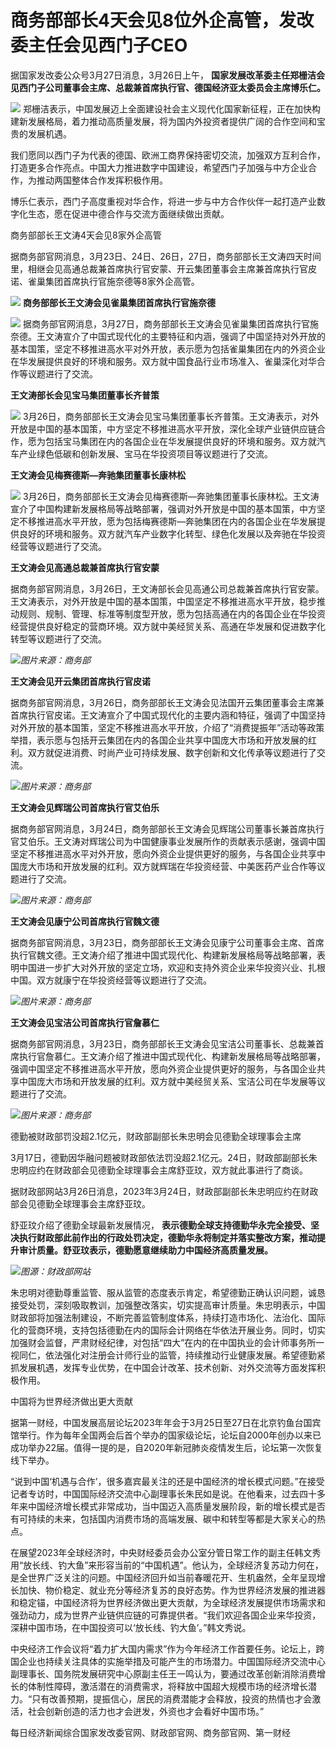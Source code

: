# 商务部部长4天会见8位外企高管，发改委主任会见西门子CEO

据国家发改委公众号3月27日消息，3月26日上午，
**国家发展改革委主任郑栅洁会见西门子公司董事会主席、总裁兼首席执行官、德国经济亚太委员会主席博乐仁。**

![](https://inews.gtimg.com/news_bt/Onv2sfeKmwYKprh4AYAdehgeAqFkfGxoi0feiIcduOBNgAA/1000)
郑栅洁表示，中国发展迈上全面建设社会主义现代化国家新征程，正在加快构建新发展格局，着力推动高质量发展，将为国内外投资者提供广阔的合作空间和宝贵的发展机遇。

我们愿同以西门子为代表的德国、欧洲工商界保持密切交流，加强双方互利合作，打造更多合作亮点。中国大力推进数字中国建设，希望西门子加强与中方企业合作，为推动两国整体合作发挥积极作用。

博乐仁表示，西门子高度重视对华合作，将进一步与中方合作伙伴一起打造产业数字化生态，愿在促进中德合作与交流方面继续做出贡献。

商务部部长王文涛4天会见8家外企高管

据商务部官网消息，3月23日、24日、26日，27日，商务部部长王文涛四天时间里，相继会见高通总裁兼首席执行官安蒙、开云集团董事会主席兼首席执行官皮诺、雀巢集团首席执行官施奈德等8家外企高管。

![](https://inews.gtimg.com/news_bt/O91v-8uk-ztD8MuS48GPb6l5cEkFteSQmSQ8S4s2ji_bMAA/1000)
**商务部部长王文涛会见雀巢集团首席执行官施奈德**

![](https://inews.gtimg.com/news_bt/OJaBm84RRvlAdK1gO6jL5YgG6jAZ5CwRWBVvvJC6k0dOYAA/1000)
据商务部官网消息，3月27日，商务部部长王文涛会见雀巢集团首席执行官施奈德。王文涛宣介了中国式现代化的主要特征和内涵，强调了中国坚持对外开放的基本国策，坚定不移推进高水平对外开放，表示愿为包括雀巢集团在内的外资企业在华发展提供良好的环境和服务。双方就中国食品行业市场准入、雀巢深化对华合作等议题进行了交流。

**王文涛部长会见宝马集团董事长齐普策**

![](https://inews.gtimg.com/news_bt/OC2JqizumwKwfewnJx28fCr7cyQ9To4fe2ZE8KbXT3CZgAA/1000)
3月26日，商务部部长王文涛会见宝马集团董事长齐普策。王文涛表示，对外开放是中国的基本国策，中方坚定不移推进高水平开放，深化全球产业链供应链合作，愿为包括宝马集团在内的各国企业在华发展提供良好的环境和服务。双方就汽车产业绿色低碳和创新发展、宝马在华投资项目等议题进行了交流。

**王文涛会见梅赛德斯—奔驰集团董事长康林松**

![](https://inews.gtimg.com/news_bt/OQHYehw9Y-yriWkDCenngI45Igwk7m5wAOuNWGShwu1z0AA/1000)
3月26日，商务部部长王文涛会见梅赛德斯—奔驰集团董事长康林松。王文涛宣介了中国构建新发展格局等战略部署，强调对外开放是中国的基本国策，中方坚定不移推进高水平开放，愿为包括梅赛德斯—奔驰集团在内的各国企业在华发展提供良好的环境和服务。双方就汽车产业数字化转型、绿色化发展以及奔驰在华投资经营等议题进行了交流。

**王文涛会见高通总裁兼首席执行官安蒙**

据商务部官网消息，3月26日，王文涛部长会见高通公司总裁兼首席执行官安蒙。王文涛表示，对外开放是中国的基本国策，中国坚定不移推进高水平开放，稳步推动规则、规制、管理、标准等制度型开放，愿为包括高通在内的各国企业在华投资经营提供良好稳定的营商环境。双方就中美经贸关系、高通在华发展和促进数字化转型等议题进行了交流。

![](https://inews.gtimg.com/news_bt/OaValjvAbPCR1npAbvcNYQY3kpLlHwg3BDQ0Kcj3IU1fAAA/1000)_图片来源：商务部_

**王文涛会见开云集团首席执行官皮诺**

据商务部官网消息，3月26日，商务部部长王文涛会见法国开云集团董事会主席兼首席执行官皮诺。王文涛宣介了中国式现代化的主要内涵和特征，强调了中国坚持对外开放的基本国策，坚定不移推进高水平开放，介绍了“消费提振年”活动等政策举措，表示愿与包括开云集团在内的各国企业共享中国庞大市场和开放发展的红利。双方就促进消费、时尚产业可持续发展、数字创新和文化传承等议题进行了交流。

![](https://inews.gtimg.com/news_bt/OpL2YhSnYh_f4YGYAGlItx8Z1aUkDC383WlmadUYE7BFwAA/1000)_图片来源：商务部_

**王文涛会见辉瑞公司首席执行官艾伯乐**

据商务部官网消息，3月24日，商务部部长王文涛会见辉瑞公司董事长兼首席执行官艾伯乐。王文涛对辉瑞公司为中国健康事业发展所作的贡献表示感谢，强调中国坚定不移推进高水平对外开放，愿向外资企业提供更好的服务，与各国企业共享中国庞大市场和开放发展的红利。双方就辉瑞在华投资经营、中美医药产业合作等议题进行了交流。

![](https://inews.gtimg.com/news_bt/OaouyVElu0tCHoLEmvoFircSM4wtzGTMCUJ25ZlaNqWc8AA/1000)_图片来源：商务部_

**王文涛会见康宁公司首席执行官魏文德**

据商务部官网消息，3月23日，商务部部长王文涛会见康宁公司董事会主席、首席执行官魏文德。王文涛介绍了推进中国式现代化、构建新发展格局等战略部署，表明中国进一步扩大对外开放的坚定立场，欢迎和支持外资企业来华投资兴业、扎根中国。双方就康宁在华投资经营等议题进行了交流。

![](https://inews.gtimg.com/news_bt/OhrpybqpvyK-mTaWTKZvsqC2why-tvss9YuZr0ul4_k6UAA/1000)_图片来源：商务部_

**王文涛会见宝洁公司首席执行官詹慕仁**

据商务部官网消息，3月23日，商务部部长王文涛会见宝洁公司董事长、总裁兼首席执行官詹慕仁。王文涛介绍了推进中国式现代化、构建新发展格局等战略部署，强调中国坚定不移推进高水平开放，愿向外资企业提供更好的服务，与各国企业共享中国庞大市场和开放发展的红利。双方就中美经贸关系、宝洁公司在华发展等议题进行了交流。

![](https://inews.gtimg.com/news_bt/OZQufU4R40JPL4kjU_EKFCuSCgqj27XlF9kNWTHA9TyWYAA/1000)_图片来源：商务部_

德勤被财政部罚没超2.1亿元，财政部副部长朱忠明会见德勤全球理事会主席

3月17日，德勤因华融问题被财政部依法罚没超2.1亿元。24日，财政部副部长朱忠明应约在财政部会见德勤全球理事会主席舒亚玟，双方就此事进行了商谈。

据财政部网站3月26日消息，2023年3月24日，财政部副部长朱忠明应约在财政部会见德勤全球理事会主席舒亚玟。

舒亚玟介绍了德勤全球最新发展情况，
**表示德勤全球支持德勤华永完全接受、坚决执行财政部此前作出的行政处罚决定，德勤华永将制定并落实整改方案，推动提升审计质量。舒亚玟表示，德勤愿意继续助力中国经济高质量发展。**

![](https://inews.gtimg.com/news_bt/O8JAylS4R6OTGh2IF5Npusxqgb8eyIoYRyiNQAwdnJYRkAA/1000)_图源：财政部网站_

朱忠明对德勤尊重监管、服从监管的态度表示肯定，希望德勤正确认识问题，诚恳接受处罚，深刻吸取教训，加强整改落实，切实提高审计质量。朱忠明表示，中国财政部将加强法制建设，不断完善监管制度体系，持续打造市场化、法治化、国际化的营商环境，支持包括德勤在内的国际会计网络在华依法开展业务。同时，切实加强财会监督，严肃财经纪律，对包括“四大”在内的在中国执业的会计师事务所一视同仁，依法强化对注册会计师行业的监管，持续推动行业健康发展。希望德勤紧抓发展机遇，发挥专业优势，在中国会计改革、技术创新、对外交流等方面发挥积极作用。

中国将为世界经济做出更大贡献

据第一财经，中国发展高层论坛2023年年会于3月25日至27日在北京钓鱼台国宾馆举行。作为每年全国两会后首个举办的国家级论坛，论坛自2000年创办以来已成功举办22届。值得一提的是，自2020年新冠肺炎疫情发生后，论坛第一次恢复线下举办。

“说到中国‘机遇与合作’，很多嘉宾最关注的还是中国经济的增长模式问题。”在接受记者专访时，中国国际经济交流中心副理事长朱民如是说。在他看来，过去四十多年来中国经济增长模式非常成功，当中国迈入高质量发展阶段，新的增长模式是否有可持续的未来，包括国内消费市场的高端发展、碳中和转型等都是大家关心的热点。

在展望2023年全球经济时，中央财经委员会办公室分管日常工作的副主任韩文秀用“放长线、钓大鱼”来形容当前的“中国机遇”。他认为，全球经济复苏动力何在，是全世界广泛关注的问题。中国经济回升如当前春暖花开、生机盎然，全年呈现增长加快、物价稳定、就业充分等经济复苏的良好态势。作为世界经济发展的推进器和稳定锚，中国经济将为世界经济做出更大贡献，为全球经济发展提供市场需求和强劲动力，成为世界产业链供应链的可靠提供者。“我们欢迎各国企业来华投资，深耕中国市场，在中国投资可以‘放长线、钓大鱼’。”韩文秀说。

中央经济工作会议将“着力扩大国内需求”作为今年经济工作首要任务。论坛上，跨国企业也持续关注具体的实施举措及可能产生的市场潜力。中国国际经济交流中心副理事长、国务院发展研究中心原副主任王一鸣认为，要通过改革创新消除消费增长的体制性障碍，激活潜在的消费需求，将释放中国超大规模市场的经济增长潜力。“只有改善预期，提振信心，居民的消费潜能才会释放，投资的热情也才会激活，社会创新创造的活力也才会迸发，外资也才会看好中国市场。”

每日经济新闻综合国家发改委官网、财政部官网、商务部官网、第一财经

